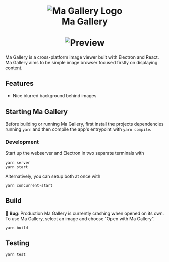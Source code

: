 <h1 align="center">
  <img
    src="https://user-images.githubusercontent.com/30939389/68344767-987fd980-00ce-11ea-86b1-a5e82b4e981c.png"
    alt="Ma Gallery Logo"
  />
  <br/>
  Ma Gallery
  <br/>
  <br/>
  <img
    src="https://user-images.githubusercontent.com/30939389/68344948-fd3b3400-00ce-11ea-8f58-e619e5b09ca7.png"
    alt="Preview"
  />
</h1>

Ma Gallery is a cross-platform image viewer built with Electron and React. Ma Gallery aims to be simple image browser focused firstly on displaying content.

## Features

* Nice blurred background behind images

## Starting Ma Gallery

Before building or running Ma Gallery, first install the projects dependencies running `yarn` and then compile the app's entrypoint with `yarn compile`.

### Development

Start up the webserver and Electron in two separate terminals with
```
yarn server
yarn start
```

Alternatively, you can setup both at once with
```
yarn concurrent-start
```

## Build

:lady_beetle: **Bug**: Production Ma Gallery is currently crashing when opened on its own. To use Ma Gallery, select an image and choose "Open with Ma Gallery".

```
yarn build
```

## Testing

```
yarn test
```
